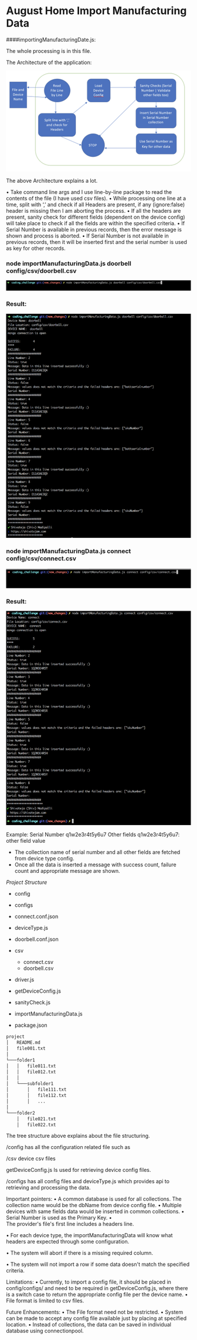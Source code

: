 # August Home Import Manufacturing Data 

####importingManufacturingDate.js:

The whole processing is in this file.

The Architecture of the application:

![Alt text](/screenshots/Screen%20Shot%202017-01-18%20at%204.07.01%20PM.png?raw=true "")

The above Architecture explains a lot.

•	Take command line args and I use line-by-line package to read the contents of the file (I have used csv files).
•	While processing one line at a time, split with ‘,’ and check if all Headers are present, if any (ignore:false) header is missing then I am aborting the process.
•	If all the headers are present, sanity check for different fields (dependent on the device config) will take place to check if all the fields are within the specified criteria.
•	If Serial Number is available in previous records, then the error message is shown and process is aborted.
•	If Serial Number is not available in previous records, then it will be inserted first and the serial number is used as key for other records.

### node importManufacturingData.js doorbell config/csv/doorbell.csv

![Alt text](/screenshots/Screen%20Shot%202017-01-18%20at%202.42.29%20PM.png?raw=true "")

### Result:

![Alt text](/screenshots/Screen%20Shot%202017-01-18%20at%202.42.59%20PM.png?raw=true "")


### node importManufacturingData.js connect config/csv/connect.csv

![Alt text](screenshots/Screen%20Shot%202017-01-18%20at%202.44.15%20PM.png?raw=true "")

### Result:

![Alt text](/screenshots/Screen%20Shot%202017-01-18%20at%202.44.30%20PM.png?raw=true "")


Example:
Serial Number  q1w2e3r4t5y6u7
Other fields   q1w2e3r4t5y6u7: other field value
*	The collection name of serial number and all other fields are fetched from device type config.
*	Once all the data is inserted a message with success count, failure count and appropriate message are shown.

_Project Structure_

* config

 * configs
  * connect.conf.json
  * deviceType.js
  * doorbell.conf.json
* csv
  * connect.csv
  * doorbell.csv
 * driver.js
 * getDeviceConfig.js
 * sanityCheck.js
* importManufacturingData.js 
* package.json

```
project
│   README.md
│   file001.txt    
│
└───folder1
│   │   file011.txt
│   │   file012.txt
│   │
│   └───subfolder1
│       │   file111.txt
│       │   file112.txt
│       │   ...
│   
└───folder2
    │   file021.txt
    │   file022.txt
```


The tree structure above explains about the file structuring.

/config has all the configuration related file such as 

/csv  device csv files

getDeviceConfig.js  Is used for retrieving device config files.

/configs  has all config files and deviceType.js which provides api to retrieving and processing the data.

Important pointers:
•	A common database is used for all collections. The collection name would be the dbName from device config file.
•	Multiple devices with same fields data would be inserted in common collections.
•	Serial Number is used as the Primary Key.
•	
The provider's file's first line includes a headers line.

•	For each device type, the importManufacturingData will know what headers are expected through some configuration.

•	The system will abort if there is a missing required column.

•	The system will not import a row if some data doesn't match the specified criteria.



Limitations:
•	Currently, to import a config file, it should be placed in config/configs/ and need to be required in getDeviceConfig.js, where there is a switch case to return the appropriate config file per the device name.
•	File format is limited to csv files.

Future Enhancements:
•	The File format need not be restricted.
•	System can be made to accept any config file available just by placing at specified location.
•	Instead of collections, the data can be saved in individual database using connectionpool.


